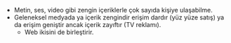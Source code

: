 - Metin, ses, video gibi zengin içeriklerle çok sayıda kişiye ulaşabilme. 
- Geleneksel medyada ya içerik zengindir erişim dardır (yüz yüze satış) ya da erişim geniştir ancak içerik zayıftır (TV reklamı). 
	- Web ikisini de birleştirir.